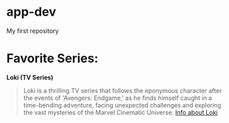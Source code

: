 # app-dev
My first repository
# **Favorite Series:**
**Loki (TV Series)**
> Loki is a thrilling TV series that follows the eponymous character after the events of 'Avengers: Endgame,' as he finds himself caught in a time-bending adventure, facing unexpected challenges and exploring the vast mysteries of the Marvel Cinematic Universe.
[Info about Loki](https://en.wikipedia.org/wiki/Loki_(TV_series))
